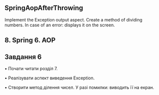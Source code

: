 ## SpringAopAfterThrowing
Implement the Exception output aspect. Create a method of dividing numbers. In case of an error: displays it on the screen.
## 8. Spring 6. AOP

## Завдання 6

• Почати читати розділ 7. 

• Реалізувати аспект виведення Exception. 

• Створити метод ділення чисел. У разі помилки: виводить її на екран.
